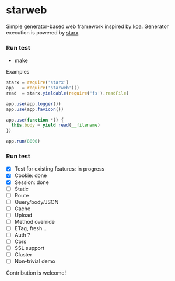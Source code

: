 starweb
=======

Simple generator-based web framework inspired by [koa](https://github.com/koajs/koa). Generator execution is powered by [starx](https://github.com/buunguyen/starx). 

### Run test

* make

Examples

```javascript
starx = require('starx')
app   = require('starweb')()
read  = starx.yieldable(require('fs').readFile)

app.use(app.logger())
app.use(app.favicon())

app.use(function *() {
  this.body = yield read(__filename)
})

app.run(8000)
```

### Run test

- [x] Test for existing features: in progress 
- [x] Cookie: done
- [x] Session: done
- [ ] Static
- [ ] Route
- [ ] Query/body/JSON
- [ ] Cache
- [ ] Upload
- [ ] Method override
- [ ] ETag, fresh...
- [ ] Auth ?
- [ ] Cors
- [ ] SSL support
- [ ] Cluster
- [ ] Non-trivial demo

Contribution is welcome!